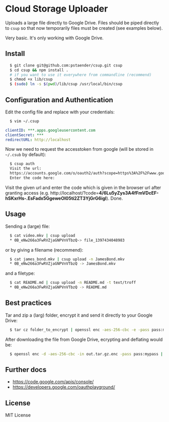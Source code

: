 # Cloud Storage Uploader

Uploads a large file directly to Google Drive. Files should be piped directly to `csup` so that now temporarily files must be created (see examples below).

Very basic. It's only working with Google Drive.

## Install

```sh
  $ git clone git@github.com:pstaender/csup.git csup
  $ cd csup && npm install .
  # if you want to use it everywhere from commandline (recommend)
  $ chmod +x lib/csup
  $ (sudo) ln -s $(pwd)/lib/csup /usr/local/bin/csup
```

## Configuration and Authentication

Edit the config file and replace with your credentials:

```sh
  $ vim ~/.csup
```

```yaml
clientID: ***.apps.googleusercontent.com
clientSecret: ***
redirectURL: http://localhost
```

Now we need to request the accesstoken from google (will be stored in `~/.csub` by default):

```sh
  $ csup auth
  Visit the url:
  https://accounts.google.com/o/oauth2/auth?scope=https%3A%2F%2Fwww.googleapis.com%2Fauth%2Fdrive.file&response_type=code&client_id=***vs.apps.googleusercontent.com&redirect_uri=http%3A%2F%2Flocalhost
  Enter the code here: 
```
Visit the given url and enter the code which is given in the browser url after granting access (e.g. http://localhost/?code=**4/6Lu5yZys3A4fFmVDcEF-hSKxrHs-.EsFadx5GgeweOl05ti2ZT3YjGrG6igI**). Done.

## Usage

Sending a (large) file:

```sh
  $ cat video.mkv | csup upload
  * 0B_eNw266a3FwRVZjaGNPVnVTbzQ-> file_1397434048983
```

or by giving a filename (recommend):

```sh
  $ cat james_bond.mkv | csup upload -n JamesBond.mkv
  * 0B_eNw266a3FwRVZjaGNPVnVTbzQ -> JamesBond.mkv
```

and a filetype:

```sh
  $ cat README.md | csup upload -n README.md -t text/troff
  * 0B_eNw266a3FwRVZjaGNPVnVTbzQ -> README.md
```

## Best practices

Tar and zip a (larg) folder, encrypt it and send it directly to your Google Drive: 

```sh
  $ tar cz folder_to_encrypt | openssl enc -aes-256-cbc -e -pass pass:mypass | csup upload -n out.tar.gz.enc
```

After downloading the file from Google Drive, ecrypting and deflating would be:

```sh
  $ openssl enc -d -aes-256-cbc -in out.tar.gz.enc -pass pass:mypass | out.tar.gz | tar xz
```

## Further docs

  * https://code.google.com/apis/console/
  * https://developers.google.com/oauthplayground/

## License

MIT License 
